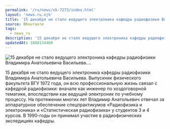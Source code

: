```yaml
---
permalink: '/ru/news/vk-7273/index.html'
layout: 'news.ru.njk'
title: '15 декабря не стало ведущего электроника кафедры радиофизики Владимира Анатольевича Васильева.…'
source: ВКонтакте
tags:
  - news_ru
description: '15 декабря не стало ведущего электроника кафедры радиофизики Владимира Анатольевича Васильева.…'
updatedAt: 1608134460
---
```

![15 декабря не стало ведущего электроника кафедры радиофизики Владимира Анатольевича Васильева.…](https://sun9-41.userapi.com/impg/ScY-Fj3sdhmWhW9fuaxAmTrfLJcB9iIP6AAlDw/rjtnhRjk8_w.jpg?size=285x350&quality=96&proxy=1&sign=1c4ad8dd2e36559da1cdbb9403732caf&c_uniq_tag=b11wzmKfw97CnRkmA9EygYul45PCXgDUjgWcY0vmIWY&type=album)

15 декабря не стало ведущего электроника кафедры радиофизики Владимира Анатольевича Васильева. Выпускник физического факультета ВГУ 1972 года, он всю профессиональную жизнь связал с кафедрой радиофизики: вначале как инженер по хоздоговорной тематике, впоследствии как ведущий электроник по учебному процессу. На протяжении многих лет Владимир Анатольевич отвечал за аппаратурное обеспечение спецпрактикумов «Радиофизика и электроника» и «Статистическая радиофизика» у студентов 3 и 4 курсов. В 1990-годы он принимал участие в радиофизических экспедициях кафедры.
